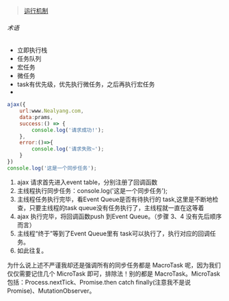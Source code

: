 > [运行机制](https://mp.weixin.qq.com/s/cOMlH-z5noHrg6Upg6zyNw)

###### 术语

* 立即执行栈
* 任务队列
* 宏任务
* 微任务
* task有优先级，优先执行微任务，之后再执行宏任务
* 

```javascript
ajax({
    url:www.Nealyang.com,
    data:prams,
    success:() => {
        console.log('请求成功!');
    },
    error:()=>{
        console.log('请求失败~');
    }
})
console.log('这是一个同步任务');
```
1. ajax 请求首先进入event table，分别注册了回调函数
2. 主线程执行同步任务：console.log('这是一个同步任务');
3. 主线程任务执行完毕，看Event Queue是否有待执行的 task,这里是不断地检查，只要主线程的task queue没有任务执行了，主线程就一直在这等着
4. ajax 执行完毕，将回调函数push 到Event Queue。（步骤 3、4 没有先后顺序而言）
5. 主线程“终于”等到了Event Queue里有 task可以执行了，执行对应的回调任务。
6. 如此往复。

为什么说上述不严谨我却还是强调所有的同步任务都是 MacroTask 呢，因为我们仅仅需要记住几个 MicroTask 即可，排除法！别的都是 MacroTask。MicroTask 包括：Process.nextTick、Promise.then catch finally(注意我不是说 Promise)、MutationObserver。
